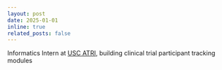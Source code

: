 ```yaml
---
layout: post
date: 2025-01-01
inline: true
related_posts: false
---
```


Informatics Intern at [USC ATRI](https://atri.usc.edu/), building clinical trial participant tracking modules
